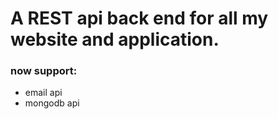 # A REST api back end for all my website and application.
### now support:
* email api
* mongodb api